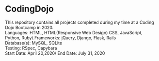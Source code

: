 # CodingDojo
This repository contains all projects completed during my time at a Coding Dojo Bootcamp in 2020.\
Languages: HTML, HTML(Responsive Web Design) CSS, JavaScript, Python, Ruby\ 
Frameworks: jQuery, Django, Flask, Rails\
Database(s): MySQL, SQLite\
Testing: RSpec, Capybara\
Start Date: April 20,2020\ 
End Date: July 31, 2020